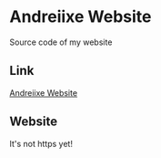 # Andreiixe Website
Source code of my website

## Link
[Andreiixe Website](http://andreiixe.rf.gd/?i=1)

## Website
It's not https yet!
